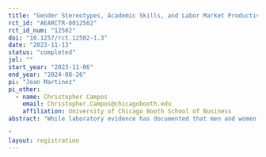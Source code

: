 ```yaml
---
title: "Gender Stereotypes, Academic Skills, and Labor Market Productivity"
rct_id: "AEARCTR-0012502"
rct_id_num: "12502"
doi: "10.1257/rct.12502-1.3"
date: "2023-11-13"
status: "completed"
jel: ""
start_year: "2023-11-06"
end_year: "2024-08-26"
pi: "Joan Martinez"
pi_other:
  - name: Christopher Campos
    email: Christopher.Campos@chicagobooth.edu
    affiliation: University of Chicago Booth School of Business
abstract: "While laboratory evidence has documented that men and women differentially perceive their abilities with respect to gender-conforming tasks, there is scant evidence about how behavior in these controlled environments maps to the real world and if targeted interventions can mold these gender differences. We make progress along both fronts by studying the effects of a gender stereotype training program on job preferences among high school seniors that choose between internships that are analytically-oriented versus service-oriented. The intervention, which will be implemented in 250 Peruvian high schools, will provide students with cognitive-emotional content and actionable strategies to counteract gender stereotypes that distort their perception of their own abilities as gender-specific over an extended semester-long in-person course. By collecting rich survey data, we can quantify baseline and endline gender differences in perceived abilities with respect to gender-conforming tasks, whose malleability we aim to assess. Further linking the intervention to a job choice model enables us to estimate the moderating impact of objective and self-perceived differences in women's and men's abilities on the selection of gender-conforming jobs, documenting the implications of these differences on real-world outcomes. The findings provide insights into how future student-based policies can reduce gender gaps in the labor market.
"
layout: registration
---
```


